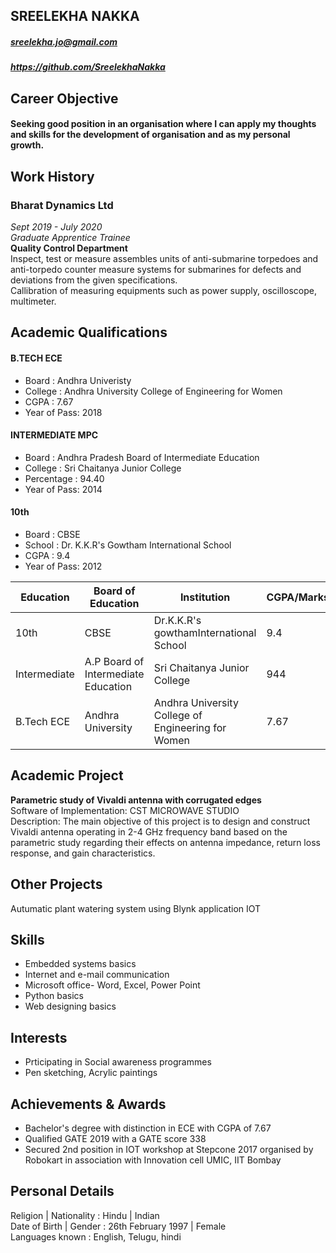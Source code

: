 ## SREELEKHA NAKKA
##### sreelekha.jo@gmail.com
##### https://github.com/SreelekhaNakka

## Career Objective
#### Seeking good position in an organisation where I can apply my thoughts and skills for the development of organisation and as my personal growth.

## Work History
### Bharat Dynamics Ltd
*Sept 2019 - July 2020* <br>
*Graduate Apprentice Trainee* <br>
**Quality Control Department** <br>
 Inspect, test or measure assembles units of anti-submarine torpedoes and anti-torpedo counter measure systems for submarines for defects and deviations from the given specifications.  <br>
 Callibration of measuring equipments such as power supply, oscilloscope, multimeter. <br>
 
 ## Academic Qualifications
 #### B.TECH ECE
 - Board       : Andhra Univeristy <br>
 - College     : Andhra University College of Engineering for Women <br>
 - CGPA        : 7.67 <br>
 - Year of Pass: 2018 <br>
 
 #### INTERMEDIATE MPC
 - Board       : Andhra Pradesh Board of Intermediate Education <br>   
 - College     : Sri Chaitanya Junior College <br>
 - Percentage  : 94.40 <br>
 - Year of Pass: 2014 <br>
 
 #### 10th 
 - Board       : CBSE <br>
 - School      : Dr. K.K.R's Gowtham International School <br>
 - CGPA        : 9.4 <br>
 - Year of Pass: 2012 <br>
 
Education|Board of Education|Institution|CGPA/Marks|Year of Passout
---------|------------------|-----------|----------|----------------
10th|CBSE|Dr.K.K.R's gowthamInternational School|9.4|2012
Intermediate|A.P Board of Intermediate Education|Sri Chaitanya Junior College|944|2014
B.Tech ECE|Andhra University|Andhra University College of Engineering for Women|7.67|2018

## Academic Project
**Parametric study of Vivaldi antenna with corrugated edges** <br>
Software of Implementation: CST MICROWAVE STUDIO <br>
Description: The main objective of this project is to design and construct Vivaldi antenna operating in 2-4 GHz frequency band based on the parametric study regarding their effects on antenna impedance, return loss response, and gain characteristics.

## Other Projects
Autumatic plant watering system using Blynk application IOT

## Skills
- Embedded systems basics
- Internet and e-mail communication
- Microsoft office- Word, Excel, Power Point
- Python basics
- Web designing basics

## Interests
- Prticipating in Social awareness programmes
- Pen sketching, Acrylic paintings

## Achievements & Awards
- Bachelor's degree with distinction in ECE with CGPA of 7.67
- Qualified GATE 2019 with a GATE score 338
- Secured 2nd position in IOT workshop at Stepcone 2017  organised by Robokart in association with Innovation cell UMIC, IIT Bombay

## Personal Details
Religion | Nationality  : Hindu | Indian <br>
Date of Birth | Gender  : 26th February 1997 | Female <br>
Languages known         : English, Telugu, hindi




